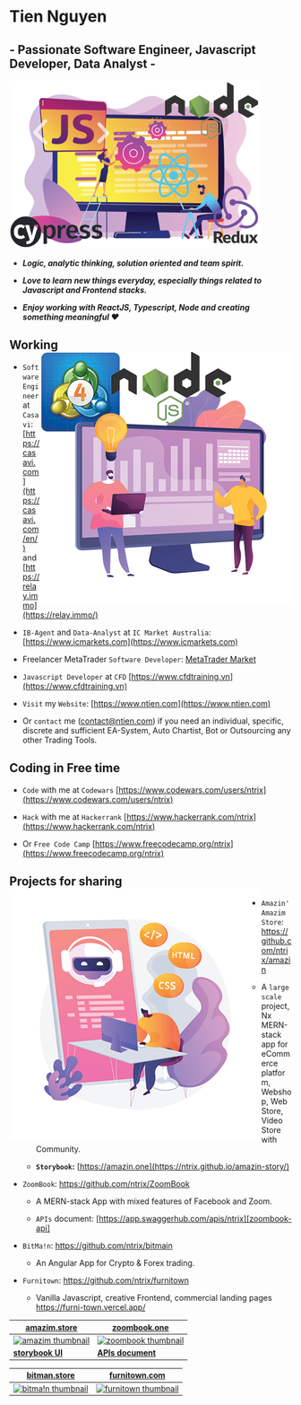 # Tien Nguyen

## - Passionate Software Engineer, Javascript Developer, Data Analyst -

<a href="https://ntien.com"><img width="auto" height="300" src="https://raw.githubusercontent.com/ntrix/ntrix/ntrix-images/javascript-developer-techstack-900.png"></a>

- **_Logic, analytic thinking, solution oriented and team spirit._**

- **_Love to learn new things everyday, especially things related to Javascript and Frontend stacks._**

- **_Enjoy working with ReactJS, Typescript, Node and creating something meaningful ❤_**

## Working <a href="mailto:contact@ntien.com"><img align="right" width="auto" height="450" src="https://raw.githubusercontent.com/ntrix/ntrix/ntrix-images/data-analyst-software-developer-stack-450.png"></a>

- `Software Engineer` at `Casavi`: [https://casavi.com](https://casavi.com/en/) and [https://relay.immo](https://relay.immo/)

- `IB-Agent` and `Data-Analyst` at `IC Market Australia`: [https://www.icmarkets.com](https://www.icmarkets.com)

- Freelancer MetaTrader `Software Developer`: [MetaTrader Market](https://www.metatrader4.com/en/market)

- `Javascript Developer` at `CFD` [https://www.cfdtraining.vn](https://www.cfdtraining.vn)

- `Visit` my `Website`: [https://www.ntien.com](https://www.ntien.com)

- Or `contact` me ([contact@ntien.com](mailto:contact@ntien.com)) if you need an individual, specific, discrete and sufficient EA-System, Auto Chartist, Bot or Outsourcing any other Trading Tools.

## Coding in Free time

- `Code` with me at `Codewars` [https://www.codewars.com/users/ntrix](https://www.codewars.com/users/ntrix)

- `Hack` with me at `Hackerrank` [https://www.hackerrank.com/ntrix](https://www.hackerrank.com/ntrix)

- Or `Free Code Camp` [https://www.freecodecamp.org/ntrix](https://www.freecodecamp.org/ntrix)

## Projects for sharing <a href="https://amazin.one"><img align="left" width="auto" height="450" src="https://raw.githubusercontent.com/ntrix/ntrix/ntrix-images/web-developer-stack-450.png"></a>

- `Amazin' Amazim Store`: https://github.com/ntrix/amazin

  - A `large scale` project, Nx MERN-stack app for eCommerce platform, Webshop, Web Store, Video Store with Community.

  - **`Storybook`:** [https://amazin.one](https://ntrix.github.io/amazin-story/)

- `ZoomBook`: https://github.com/ntrix/ZoomBook

  - A MERN-stack App with mixed features of Facebook and Zoom.

  - `APIs` document: [https://app.swaggerhub.com/apis/ntrix][zoombook-api]

- `BitMa!n`: https://github.com/ntrix/bitmain

  - An Angular App for Crypto & Forex trading.

- `Furnitown`: https://github.com/ntrix/furnitown

  - Vanilla Javascript, creative Frontend, commercial landing pages https://furni-town.vercel.app/

| **[amazim.store][amazim]**                | **[zoombook.one][zoombook]**                    |
| ----------------------------------------- | ----------------------------------------------- |
| [![amazim thumbnail][amazim-img]][amazim] | [![zoombook thumbnail][zoombook-img]][zoombook] |
| **[storybook UI][amazim-sb]**             | **[APIs document][zoombook-api]**               |

| **[bitman.store][bitman]**                 | **[furnitown.com][furni]**                 |
| ------------------------------------------ | ------------------------------------------ |
| [![bitma!n thumbnail][bitman-img]][bitman] | [![furnitown thumbnail][furni-img]][furni] |

[amazim]: https://amazin.vercel.app/
[bitman]: https://bitman.vercel.app/
[zoombook]: https://zoom-book.vercel.app/
[furni]: https://furni-town.vercel.app/
[amazim-img]: https://www.ntien.com/images/jpg/amazin.jpg
[bitman-img]: https://www.ntien.com/images/jpg/bitmain.jpg
[zoombook-img]: https://www.ntien.com/images/jpg/zoombook.jpg
[furni-img]: https://www.ntien.com/images/jpg/furnitown.jpg
[amazim-sb]: https://ntrix.github.io/amazin-story/
[zoombook-api]: https://app.swaggerhub.com/apis/ntrix/ZoomBook/1.0.0#/
